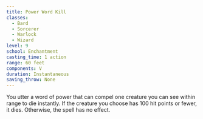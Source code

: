 ```yaml
---
title: Power Word Kill
classes:
  - Bard
  - Sorcerer
  - Warlock
  - Wizard
level: 9
school: Enchantment
casting_time: 1 action
range: 60 feet
components: V
duration: Instantaneous
saving_throw: None
---
```


You utter a word of power that can compel one creature you can see within range to die instantly. If the creature you choose has 100 hit points or fewer, it dies. Otherwise, the spell has no effect.
